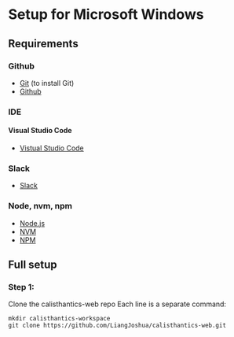 # Setup for Microsoft Windows

## Requirements

### Github
* [Git](https://git-scm.com/downloads) (to install Git)
* [Github](https://github.com/)

### IDE
#### Visual Studio Code
* [Vistual Studio Code](https://code.visualstudio.com/download)

### Slack
* [Slack](https://slack.com/)

### Node, nvm, npm
* [Node.js](https://nodejs.org/)
* [NVM](https://github.com/nvm-sh/nvm)
* [NPM](https://www.npmjs.com/get-npm)

## Full setup

### Step 1:
Clone the calisthantics-web repo
Each line is a separate command:

```
mkdir calisthantics-workspace
git clone https://github.com/LiangJoshua/calisthantics-web.git
```
